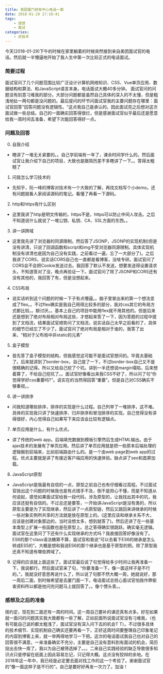 ```yaml
---
title: 美团厦门研发中心电话一面
date: 2018-01-29 17:10:41
tags:
    - 感想
    - 面试
categories:
    - 非技术
---
```


今天(2018-01-29)下午的时候在家里躺着的时候突然接到来自美团面试官的电话。然后就一半懵逼地开始了我人生中第一次比较正式的电话面试。

<!--more-->

### 简要过程 
面试官问了几个问题范围比较广泛设计计算机网络知识、CSS、Vue单页应用、数据结构和算法、和JavaScript语言本身。电话面试大概40多分钟。
面试官问的问题没有刻意刁难我的部分。大部分问题都是虽然自己具体的深入的不太懂，但是粗浅地扯一两句都是没问题的。最后提问的环节问面试官我的主要问题存在哪里：面试官回答"回答问题没有逻辑性。"这点我自己是承认的。因此面试完之后想对这次面试做一些总结。自己的一面确实回答得很烂，但是感谢面试官似乎最后还是愿意给我一周时间去准备，希望下次能回答得好一点。

### 问题及回答
0. 自我介绍
 - 瞎讲了一堆无关紧要的。。自己学前端有一年了，课余时间学什么的。然后面试官让我介绍下自己的项目，大致也是跟简历差不多瞎讲了一下。。答得太粗糙了
1. 问我怎么学习技术的
 - 先知乎，阮一峰的博客对技术有一个大致的了解，再找文档写个小demo。还有问题就看人家阅读源码的笔记。看懂了再看一下源码。
2. http和https有什么区别
 - 这里我讲了http是明文传输的，https不是，https可以防止中间人攻击。之后不知道说什么就说了一堆公钥、私钥、CA、SSL方面的东西。。
3. 讲一讲跨域
 - 这里我先讲了浏览器的同源限制。然后答了JSONP，JSONP的实现机制(但是没有讲清，只说了回调函数和script和img不受浏览器同源限制。具体实现机制没有讲清也是因为自己没有实践，之前看过一遍，忘了一大部分了)。之后我讲了CORS，说实话CORS自己也一直都是看博客，没啥专研。面试官问了CORS会不会把Cookie发送过去。我回答了默认不发送，想要发送得设置请求头，不知道答对了没，晚点再验证一下。面试官问了除了JSONP和CORS还有没有其他的，我回答了有，但是没想起来。
4. CSS布局
 - 说实话听到这个问题的时候一下子有点懵逼。。脑子里冒出来的第一个想法变成了flex。。不过flex确实是我自己用得比较多的部分，我对css其它的布局方式都比较。。额讨厌。。基本上自己的项目中能用flex就不用其他的。但是后来还是想到了绝对布局相对布局这些，才想起来答了一下，因为答题的过程中提到了文档流，结果面试官顺势问了文档流，说实话自己太早之前看的了，具体的细节已经忘了不少了。面试官问了绝对布局是相对于谁的，我答了出来，“相对于父布局中非static的元素”
5. 盒子模型
 - 首先答了盒子模型的结构，但我感觉这可能不是面试官想问的。毕竟太基础了。后来就讲到了border-box，自己提了一下，不过border-box自己又不是很精确的记得。所以又给自己挖了个坑。讲到一半还想说margin塌陷，后来想着算了，不给自己挖坑了。。面试官好像看出来我CSS不好了，所以问了句“你觉得学好css重要吗?”。说实在的当然得回答“重要”。但是自己对CSS确实不够重视。。
6. 讲一讲排序
 - 问我知道哪些排序，排序的实现是什么过程。自己列举了一堆排序，这不难。具体的实现我只讲了快速排序、归并排序和冒泡排序的实现。自己觉得没有讲得很好，内心觉得自己如果写下来应该会比较有逻辑点。
7. 单页应用是什么，有什么优点。
 - 讲了传统的web app。后端填充数据到模板引擎然后生成HTML输出。由于ajax技术的发展有了单页应用。然后讲了单页应用就是把一些原本后端处理的逻辑搬到前端来，比如前端路由什么的。是一个由web page到web app的过程。优点主要就是讲了有接近客户端应用的快速体验。缺点讲了seo和首屏加载。
8. JavaScript原型
 - JavaScript是我最有自信的一点，原型之前自己也有仔细看过高程。不过面试官抛出这个问题的时候我也是有点措手不及，倒不是担心不懂，而是不知道从何说起，感觉如果面试官给我一段代码，涉及原型的，让我找出其中的坑，我应该还挺有自信的。不过总还是要答，一开始讲JavaScript是没有类的，所以原型主要是为了实现继承，然后讲了一点原型链，然后又跳回来讲继承的时候一些对象实例所共享的方法就是放在原型上的。(这里应该和继承关系不大，应该是创建对象那边的，当时没想太多，想到就答了)。然后还讲了在一些基本类型上扩展一些函数也是在原型上。总之答得确实很跳跃。确实毫无逻辑。面试官在这里问了下还有什么实现继承的方式吗？我直接回答好像没有了。ES6的那个class语法糖算不算，面试官和我说“可以去看下ES6的继承是怎么转成ES5的”。大概是想和我说ES6的那个继承也是基于原型的把。除了原型我还真不知道有哪些跨域了。
9. 记得的应该就上面这些了。面试官最后说了句觉得给多少时间让我再准备一下，我说都行。然后面试官来了句，“你要准备一下，像一面这样子是不行的。”。我就没好意思再说什么了，所以说了句那不然大概一周，她就说好，那一周后二面，到时候希望是去厦门面一下，电话面试总担心面试官怕我作弊偷查资料所以都是他问完问题马上就回答了。。像个愣头青。。

### 感想及之后的准备

按约定，现在到二面还有一周的时间。这一周自己要补的课还真有点多。好在如果就一面问的问题其实我大致都有一些了解，正如前面所说面试官没有刁难我，（也有可能自己说的都太粗浅了，面试官没有深入问下去的机会T T）。不过很多具体的技术细节、实现机制自己确实还要再看一下，正好这周时间要整理自己印象笔记的内容到博客上来，就一举两得地学习一下把。这次的电话面试我自己也对自己的回答很不满意，一来准备确实不充分，主要是自己没有意料到有面试的机会，简历投出去快一周了。我以为自己被筛选掉了。。。二来自己实践经验的缺乏导致很多知识点只是停留在纸面上因此容易忘记，只记得大概。这点没有狡辩的余地。在2018年这一年中，我已经是必定要去面对找工作的这一个考验了。谢谢面试官的“像一面这样子是不行的”。自己是要好好再发一次力了。加油！